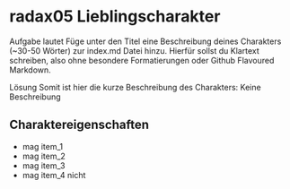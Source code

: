 # radax05 Lieblingscharakter #

Aufgabe lautet
Füge unter den Titel eine Beschreibung deines Charakters (~30-50 Wörter) zur index.md Datei hinzu.
Hierfür sollst du Klartext schreiben, also ohne besondere Formatierungen oder Github Flavoured Markdown.

Lösung
Somit ist hier die kurze Beschreibung des Charakters:  Keine Beschreibung

## Charaktereigenschaften ##
* mag item_1
* mag item_2
* mag item_3
* mag item_4 nicht
